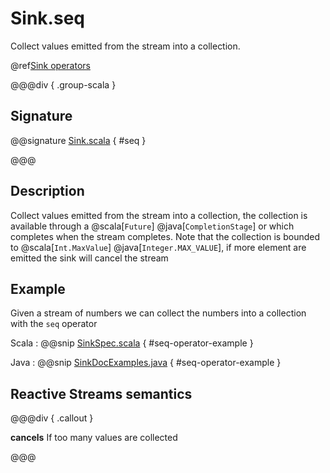 # Sink.seq

Collect values emitted from the stream into a collection.

@ref[Sink operators](../index.md#sink-operators)

@@@div { .group-scala }

## Signature

@@signature [Sink.scala](/akka-stream/src/main/scala/akka/stream/scaladsl/Sink.scala) { #seq }

@@@

## Description

Collect values emitted from the stream into a collection, the collection is available through a @scala[`Future`] @java[`CompletionStage`] or
which completes when the stream completes. Note that the collection is bounded to @scala[`Int.MaxValue`] @java[`Integer.MAX_VALUE`],
if more element are emitted the sink will cancel the stream

## Example

Given a stream of numbers we can collect the numbers into a collection with the `seq` operator

Scala
:   @@snip [SinkSpec.scala](/akka-stream-tests/src/test/scala/akka/stream/scaladsl/SinkSpec.scala) { #seq-operator-example }

Java
:   @@snip [SinkDocExamples.java](/akka-docs/src/test/java/jdocs/stream/operators/SinkDocExamples.java) { #seq-operator-example }

## Reactive Streams semantics

@@@div { .callout }

**cancels** If too many values are collected

@@@


